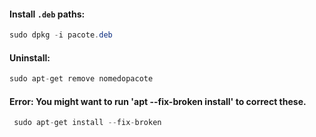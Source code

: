 #### Install `.deb` paths:
```c#
sudo dpkg -i pacote.deb
```
#### Uninstall:
```c#
sudo apt-get remove nomedopacote
```

#### Error: You might want to run 'apt --fix-broken install' to correct these.
```c#
 sudo apt-get install --fix-broken
 ```



